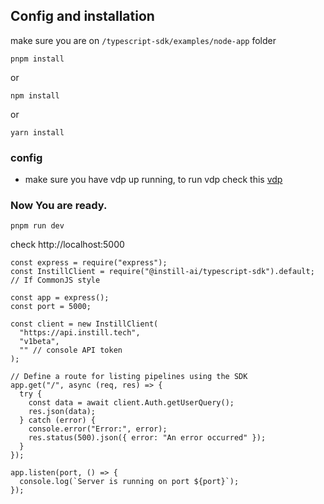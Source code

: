 ## Config and installation

make sure you are on `/typescript-sdk/examples/node-app` folder

```
pnpm install
```
or

```
npm install
```

or

```
yarn install
```

### config

- make sure you have vdp up running, to run vdp check this [vdp](https://github.com/instill-ai/vdp)

### Now You are ready.

```
pnpm run dev
```

check http://localhost:5000

```
const express = require("express");
const InstillClient = require("@instill-ai/typescript-sdk").default; // If CommonJS style

const app = express();
const port = 5000;

const client = new InstillClient(
  "https://api.instill.tech",
  "v1beta",
  "" // console API token
);

// Define a route for listing pipelines using the SDK
app.get("/", async (req, res) => {
  try {
    const data = await client.Auth.getUserQuery();
    res.json(data);
  } catch (error) {
    console.error("Error:", error);
    res.status(500).json({ error: "An error occurred" });
  }
});

app.listen(port, () => {
  console.log(`Server is running on port ${port}`);
});
```
